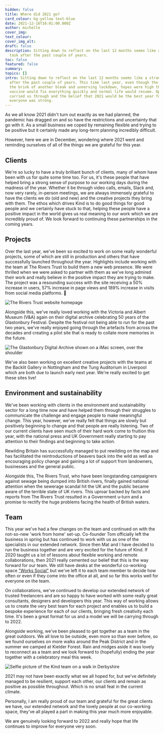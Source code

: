 ```yaml
---
hidden: false
title: Where did 2021 go?
card_colour: bg-yellow text-blue
date: 2021-12-16T16:01:00.000Z
author: michelle
cover_img:
text_colour:
cover_img_alt:
draft: false
description: Sitting down to reflect on the last 12 months seems like a strange
  task after the past couple of years.
toc: false
featured: false
summary:
topics: []
intro: Sitting down to reflect on the last 12 months seems like a strange task
  after the past couple of years. This time last year, even though the UK was on
  the brink of another bleak and unnerving lockdown, hopes were high that the
  vaccine would fix everything quickly and normal life would resume. Optimism
  carried us through and the belief that 2021 would be the best year for
  everyone was strong.
---
```


As we all know 2021 didn't turn out exactly as we had planned, the pandemic has dragged on and so have the restrictions and uncertainty that go with it. As a small business we coped by remaining flexible and trying to be positive but it certainly made any long-term planning incredibly difficult.

However, here we are in December, wondering where 2021 went and reminding ourselves of all of the things we are grateful for this year.

## Clients

We're so lucky to have a truly brilliant bunch of clients, many of whom have been with us for quite some time too. For us, it's these people that have helped bring a strong sense of purpose to our working days during the madness of the year. Whether it be through video calls, emails, Slack and, now very rarely, in-person meetings, we are always immensely grateful to have the clients we do (old and new) and the creative projects they bring with them. The ethos which drives Kind is to do good things for good people and we certainly have stuck to that, helping these people have a positive impact in the world gives us real meaning to our work which we are incredibly proud of. We look forward to continuing these partnerships in the coming years.

## P﻿rojects

Over the last year, we've been so excited to work on some really wonderful projects, some of which are still in production and others that have successfully launched throughout the year. Highlights include working with the team at The Rivers Trust to build them a new web presence. We were thrilled when we were asked to partner with them as we've long admired their work and really believe in the positive impact they are trying to make. The project was a resounding success with the site receiving a 50% increase in users, 57% increase in page views and 189% increase in visits from social media platforms. 🎉

![The Rivers Trust website homepage](../images/rivers-trust-homepage.png)

Alongside this, we've really loved working with the Victoria and Albert Museum (V&A) again on their digital archive celebrating 50 years of the Glastonbury Festival. Despite the festival not being able to run for the past two years, we've really enjoyed going through the artefacts from across the decades and creating a pilot site that is ready to collate more memories in the future.

![The Glastonbury Digital Archive shown on a iMac screen, over the shoulder](../images/glastonbury-mockup.png)

We've also been working on excellent creative projects with the teams at the Backlit Gallery in Nottingham and the Tung Auditorium in Liverpool which are both due to launch early next year. We're really excited to get these sites live!

## Environment and sustainability

We've been working with clients in the environment and sustainability sector for a long time now and have helped them through their struggles to communicate the challenge and engage people to make meaningful change. This year, however, we've really felt that things are slowly but positively beginning to change and that people are really listening. Two of our current clients have seen much of their hard work come to fruition this year, with the national press and UK Government really starting to pay attention to their findings and beginning to take action.

Rewilding Britain has successfully managed to put rewilding on the map and has facilitated the reintroductions of beavers back into the wild as well as encouraging policy change and gaining a lot of support from landowners, businesses and the general public.

Alongside this, The Rivers Trust, who have been longstanding campaigners against sewage being dumped into British rivers, finally gained national attention when the sewerage scandal hit the UK and the public became aware of the terrible state of UK rivers. This uproar backed by facts and reports from The Rivers Trust resulted in a Government u-turn and a promise to rectify the huge problems facing the health of British waters.

## T﻿eam

This year we've had a few changes on the team and continued on with the not-so-new 'work from home' set-up. Co-founder Tom officially left the business in spring but has continued to work with us as one of the specialists in our extended network. Since then Mat and I have decided to run the business together and are very excited for the future of Kind. If 2020 taught us a lot of lessons about flexible working and remote collaborations, then 2021 really cemented our belief that this is the way forward for our team. We still have desks at the wonderful co-working space ["Works Social"](https://www.workssocial.co/) but we've left it to each team member to decide how often or even if they come into the office at all, and so far this works well for everyone on the team.

On collaborations, we've continued to develop our extended network of trusted freelancers and are so happy to have worked with some really great consultants, designers and developers this year. This way of working allows us to create the very best team for each project and enables us to build a bespoke experience for each of our clients, bringing fresh creativity each time. It's been a great format for us and a model we will be carrying through to 2022.

Alongside working, we've been pleased to get together as a team in the great outdoors. We all love to be outside, even more so than ever before, so we found ourselves on more walks around the Peak District and in the summer we camped at Kielder Forest. Rain and midges aside it was lovely to reconnect as a team and we look forward to (hopefully) ending the year together with a celebratory meal this week.

![Selfie picture of the Kind team on a walk in Derbyshire](../images/kind-in-derbyshire.jpg)

2021 may not have been exactly what we all hoped for, but we've definitely managed to be resilient, support each other, our clients and remain as positive as possible throughout. Which is no small feat in the current climate.

Personally, I am really proud of our team and grateful for the great clients we have, our extended network and the lovely people at our co-working space, they've all played a part in making this year much more enjoyable.

We are genuinely looking forward to 2022 and really hope that life continues to improve for everyone very soon.